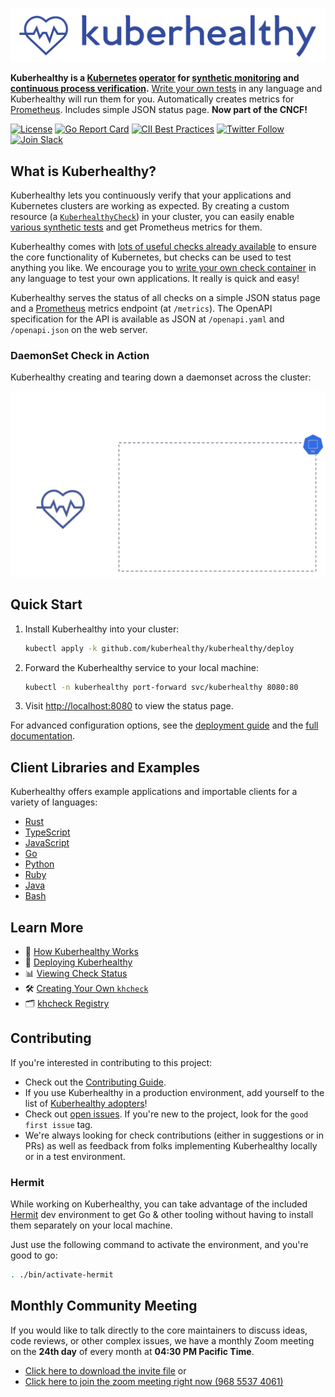 
![Kuberhealthy Logo](assets/kuberhealthy.png)

**Kuberhealthy is a [Kubernetes](https://kubernetes.io) [operator](https://kubernetes.io/docs/concepts/extend-kubernetes/operator/) for [synthetic monitoring](https://en.wikipedia.org/wiki/Synthetic_monitoring) and [continuous process verification](https://en.wikipedia.org/wiki/Continued_process_verification).**  [Write your own tests](docs/CHECK_CREATION.md) in any language and Kuberhealthy will run them for you.  Automatically creates metrics for [Prometheus](https://prometheus.io).  Includes simple JSON status page.  **Now part of the CNCF!**

[![License](https://img.shields.io/badge/License-Apache%202.0-blue.svg)](https://opensource.org/licenses/Apache-2.0)
[![Go Report Card](https://goreportcard.com/badge/github.com/kuberhealthy/kuberhealthy)](https://goreportcard.com/report/github.com/kuberhealthy/kuberhealthy)
[![CII Best Practices](https://bestpractices.coreinfrastructure.org/projects/2822/badge)](https://bestpractices.coreinfrastructure.org/projects/2822)
[![Twitter Follow](https://img.shields.io/twitter/follow/kuberhealthy.svg?style=social)](https://twitter.com/kuberhealthy)  
[![Join Slack](https://img.shields.io/badge/slack-kubernetes/kuberhealthy-teal.svg?logo=slack)](https://kubernetes.slack.com/messages/CB9G7HWTE)

## What is Kuberhealthy?

Kuberhealthy lets you continuously verify that your applications and Kubernetes clusters are working as expected. By creating a custom resource (a [`KuberhealthyCheck`](https://github.com/kuberhealthy/kuberhealthy/blob/master/docs/CHECKS.md#khcheck-anatomy)) in your cluster, you can easily enable [various synthetic tests](docs/CHECKS_REGISTRY.md) and get Prometheus metrics for them.

Kuberhealthy comes with [lots of useful checks already available](docs/CHECKS_REGISTRY.md) to ensure the core functionality of Kubernetes, but checks can be used to test anything you like.  We encourage you to [write your own check container](docs/CHECK_CREATION.md) in any language to test your own applications.  It really is quick and easy!

Kuberhealthy serves the status of all checks on a simple JSON status page and a [Prometheus](https://prometheus.io/) metrics endpoint (at `/metrics`). The OpenAPI specification for the API is available as JSON at `/openapi.yaml` and `/openapi.json` on the web server.


### DaemonSet Check in Action

Kuberhealthy creating and tearing down a daemonset across the cluster:

<img src="assets/kh-ds-check.gif" alt="Daemonset check animation">



## Quick Start

1. Install Kuberhealthy into your cluster:

   ```sh
   kubectl apply -k github.com/kuberhealthy/kuberhealthy/deploy
   ```

2. Forward the Kuberhealthy service to your local machine:

   ```sh
   kubectl -n kuberhealthy port-forward svc/kuberhealthy 8080:80
   ```

3. Visit [http://localhost:8080](http://localhost:8080) to view the status page.

For advanced configuration options, see the [deployment guide](docs/deployingKuberhealthy.md) and the [full documentation](docs/).

## Client Libraries and Examples

Kuberhealthy offers example applications and importable clients for a variety of languages:

- [Rust](https://github.com/kuberhealthy/rust)
- [TypeScript](https://github.com/kuberhealthy/typescript)
- [JavaScript](https://github.com/kuberhealthy/javascript)
- [Go](https://github.com/kuberhealthy/go)
- [Python](https://github.com/kuberhealthy/python)
- [Ruby](https://github.com/kuberhealthy/ruby)
- [Java](https://github.com/kuberhealthy/java)
- [Bash](https://github.com/kuberhealthy/bash)

## Learn More

- 🧠 [How Kuberhealthy Works](docs/howItWorks.md)
- 🚀 [Deploying Kuberhealthy](docs/deployingKuberhealthy.md)
- 📊 [Viewing Check Status](docs/checkStatus.md)
- 🛠️ [Creating Your Own `khcheck`](docs/CHECK_CREATION.md)
- 🗂️ [khcheck Registry](docs/CHECKS_REGISTRY.md)

## Contributing

If you're interested in contributing to this project:
- Check out the [Contributing Guide](docs/CONTRIBUTING.md).
- If you use Kuberhealthy in a production environment, add yourself to the list of [Kuberhealthy adopters](docs/ADOPTERS.md)!
- Check out [open issues](https://github.com/kuberhealthy/kuberhealthy/issues). If you're new to the project, look for the `good first issue` tag.
- We're always looking for check contributions (either in suggestions or in PRs) as well as feedback from folks implementing
Kuberhealthy locally or in a test environment.

### Hermit

While working on Kuberhealthy, you can take advantage of the included [Hermit](https://cashapp.github.io/hermit/) dev 
environment to get Go & other tooling without having to install them separately on your local machine.

Just use the following command to activate the environment, and you're good to go:

```zsh
. ./bin/activate-hermit
```

## Monthly Community Meeting

If you would like to talk directly to the core maintainers to discuss ideas, code reviews, or other complex issues, we have a monthly Zoom meeting on the **24th day** of every month at **04:30 PM Pacific Time**.  

- [Click here to download the invite file](https://zoom.us/meeting/tJIlcuyrqT8qHNWDSx3ZozYamoq2f0ruwfB0/ics?icsToken=98tyKuCupj4vGdORsB-GRowAGo_4Z-nwtilfgo1quCz9UBpceDr3O-1TYLQvAs3H)
or
- [Click here to join the zoom meeting right now (968 5537 4061)](https://zoom.us/j/96855374061)
